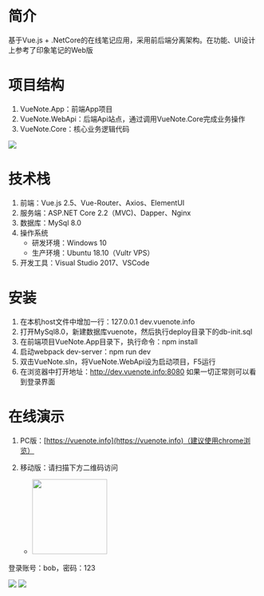 # 简介
基于Vue.js + .NetCore的在线笔记应用，采用前后端分离架构。在功能、UI设计上参考了印象笔记的Web版  

# 项目结构
1. VueNote.App：前端App项目
2. VueNote.WebApi：后端Api站点，通过调用VueNote.Core完成业务操作
3. VueNote.Core：核心业务逻辑代码  

![](https://i.loli.net/2019/07/15/5d2bc78e1946456837.png)

# 技术栈
1. 前端：Vue.js 2.5、Vue-Router、Axios、ElementUI
2. 服务端：ASP.NET Core 2.2（MVC)、Dapper、Nginx
3. 数据库：MySql 8.0
4. 操作系统  
    * 研发环境：Windows 10
    * 生产环境：Ubuntu 18.10（Vultr VPS）  
5. 开发工具：Visual Studio 2017、VSCode  

# 安装
1. 在本机host文件中增加一行：127.0.0.1 dev.vuenote.info
2. 打开MySql8.0，新建数据库vuenote，然后执行deploy目录下的db-init.sql
3. 在前端项目VueNote.App目录下，执行命令：npm install
4. 启动webpack dev-server：npm run dev
5. 双击VueNote.sln，将VueNote.WebApi设为启动项目，F5运行
6. 在浏览器中打开地址：http://dev.vuenote.info:8080 如果一切正常则可以看到登录界面

# 在线演示  
1. PC版：[https://vuenote.info](https://vuenote.info)（建议使用chrome浏览）
2. 移动版：请扫描下方二维码访问

    * <img width="150" src="https://i.loli.net/2019/07/15/5d2c0a167fe6c88257.png">
    
登录账号：bob，密码：123  

<img src="https://i.loli.net/2019/06/09/5cfcfeb161e7b90837.png">  

<img src="https://i.loli.net/2019/06/09/5cfcfeb17e90048643.png">

